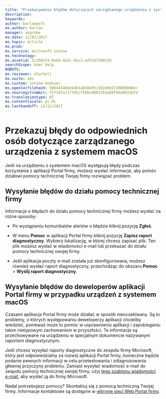 ```yaml
---
title: "Przekazywanie błędów dotyczących zarządzanego urządzenia z systemem macOS | Microsoft Docs"
description: 
keywords: 
author: barlanmsft
ms.author: barlan
manager: angrobe
ms.date: 12/07/2017
ms.topic: article
ms.prod: 
ms.service: microsoft-intune
ms.technology: 
ms.assetid: 5c2b65f4-0e0d-4a3c-81c2-af634718023d
searchScope: User help
ROBOTS: 
ms.reviewer: elocholi
ms.suite: ems
ms.custom: intune-enduser
ms.openlocfilehash: 5864454bbd4461ab50e95c102e0b572088980dec
ms.sourcegitcommit: f2f147a1177d1cf5bbc8001701eb8f44dd833b7d
ms.translationtype: HT
ms.contentlocale: pl-PL
ms.lasthandoff: 12/12/2017
---
```

# <a name="submit-errors-to-the-right-people-for-your-managed-macos-device"></a>Przekazuj błędy do odpowiednich osób dotyczące zarządzanego urządzenia z systemem macOS

Jeśli na urządzeniu z systemem macOS występują błędy podczas korzystania z aplikacji Portal firmy, możesz wysłać informacje, aby pomóc działowi pomocy technicznej Twojej firmy rozwiązać problem.

## <a name="send-errors-to-your-company-support"></a>Wysyłanie błędów do działu pomocy technicznej firmy

 Informacje o błędach do działu pomocy technicznej firmy możesz wysłać na różne sposoby:

-   Po wystąpieniu komunikatów alertów o błędzie kliknij pozycję **Zgłoś**.

-   W menu **Pomoc** w aplikacji Portal firmy kliknij pozycję **Zapisz raport diagnostyczny**. Wybierz lokalizację, w której chcesz zapisać plik. Ten plik możesz wysłać w wiadomości e-mail lub przekazać do działu pomocy technicznej swojej firmy.

- Jeśli aplikacja poczty e-mail została już skonfigurowana, możesz również wysłać raport diagnostyczny, przechodząc do obszaru **Pomoc** > **Wyślij raport diagnostyczny**.

## <a name="send-errors-to-the-company-portal-developers-for-macos-devices"></a>Wysyłanie błędów do deweloperów aplikacji Portal firmy w przypadku urządzeń z systemem macOS

Czasami aplikacja Portal firmy może działać w sposób nieoczekiwany. Są to problemy, o których występowaniu deweloperzy aplikacji chcieliby wiedzieć, ponieważ może to pomóc w usprawnieniu aplikacji i zapobieganiu takim nietypowym zachowaniom w przyszłości. Te informacje są przechowywane na urządzeniu w specjalnym dokumencie nazywanym _raportem diagnostycznym_.

Jeśli chcesz wysyłać raporty diagnostyczne do zespołu firmy Microsoft, który jest odpowiedzialny za rozwój aplikacji Portal firmy, konieczne będzie podanie pewnych informacji w celu przetestowania i zdiagnozowania głównej przyczyny problemu. Zamiast wysyłać wiadomość e-mail do zespołu pomocy technicznej swojej firmy, użyj <a href="mailto:IntuneCPiOSfeedback@microsoft.com?subject=My Company Portal App Closed Unexpectedly&body=Press and hold, then paste your copied Company Portal app logs here.">tego szablonu wiadomości e-mail</a>, aby wysłać ją do firmy Microsoft.

Nadal potrzebujesz pomocy? Skontaktuj się z pomocą techniczną Twojej firmy. Informacje kontaktowe są dostępne w [witrynie sieci Web Portal firmy](https://portal.manage.microsoft.com#HelpDeskDialog).
